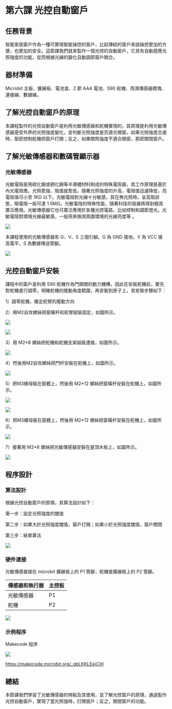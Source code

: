 # 第六課 光控自動窗戶 

## 任務背景 
<P>    
智能家居窗戶作為一種可實現智能操控的窗戶，比起傳統的窗戶來說操控更加的方便，也更加的安全。這節課我們就來製作一個光控的自動窗戶，它具有自動感應光照強度的功能，從而根據光線的變化自動調節窗戶開合。 
<P>

## 器材準備 
<P>    
Microbit 主板、擴展板、電池盒、2 節 AAA 電池、S90 舵機、雨滴傳感器模塊、連接線、數據線。 
<P> 

## 了解光控自動窗戶的原理
<P>
本課程製作的光控自動窗戶是利用光敏傳感器和舵機實現的，其原理是利用光敏傳感器感受外界的光照強度變化，並判斷光照強度是否適合開窗，如果光照強度合適時，那麽控制舵機把窗戶打開；反之，如果關照強度不適合開窗，那麽關閉窗戶。 
<P>

## 了解光敏傳感器和數碼管顯示器 

### 光敏傳感器 
<P>
光敏電阻是用硫化鎘或硒化鎘等半導體材料制成的特殊電阻器，其工作原理是基於內光電效應。光照愈強，阻值就愈低，隨著光照強度的升高，電阻值迅速降低，亮電阻值可小至 1KΩ 以下。光敏電阻對光線十分敏感，其在無光照時，呈高阻狀態，暗電阻一般可達 1.5MΩ。光敏電阻的特殊性能，隨著科技的發展將得到極其廣泛應用。光敏傳感器它也可廣泛應用於各種光控電路，比如控制和調節燈光。光敏電阻對環境光線最敏感，一般用來檢測周圍環境的光線亮度等 。 
<P>
<P>
  
![](pic/6/6_1.png)<BR>
<P>
<P>
本課程使用的光敏傳感器有 G、V、S 三個引腳。G 為 GND 接地，V 為 VCC 接高電平，S 為數據傳送管腳。 
<P>
<P>
  
![](pic/6/6_2.png)<BR>
<P>

## 光控自動窗戶安裝 
<P>
課程中的窗戶是利用 S90 舵機作為門開關的動力機構，因此在安裝舵機前，要先對舵機進行調零，明確舵機的擺動角度範圍，再安裝到房子上，其安裝步驟如下： 
<P>
<P>
1）調零舵機，確定舵臂的擺動方向 
<P>
<P>
2）用M2自攻螺絲把窗橫杆和舵臂組裝固定，如圖所示。 
<P>
<P>
  
![](pic/6/6_3.jpg)<BR>
<P>
<P>
  
![](pic/6/6_4.jpg)<BR>
<P>
<P>
3）用 M2*8 螺絲把舵機和舵機支架組裝連接，如圖所示。 
<P>
<P>
  
![](pic/6/6_5.jpg)<BR>
<P>
<P>
4）然後用M2自攻螺絲把門杆安裝在舵機上，如圖所示。 
<P>
<P>
  
![](pic/6/6_6.jpg)<BR>
<P>
<P>
5）把M3螺母裝在窗體上，然後用 M2*12 螺絲把窗橫杆安裝在舵機上，如圖所示。 
<P>
<P>
  
![](pic/6/6_7.jpg)<BR>
<P>
<P>
  
![](pic/6/6_8.jpg)<BR>
<P>
<P>
6）把M3螺母裝在窗體上，然後用 M2*12 螺絲把窗橫杆安裝在舵機上，如圖所示。 
<P>
<P>
  
![](pic/6/6_9.jpg)<BR>
<P>
<P>
7）接著用 M2*8 螺絲把光敏傳感器安裝在屋頂木板上，如圖所示。 
<P>
<P>
  
![](pic/6/6_10.jpg)<BR>
<P>

## 程序設計 

### 算法設計 
<P>
根據光控自動窗戶的原理，其算法設計如下：  
<P>
<P>
第一步：設定光照強度的閾值 
<P>
<P>
第二步：如果大於光照強度閾值，窗戶打開；如果小於光照強度閾值，窗戶關閉 
<P>
<P>
第三步：結束算法 
<P>
<P>
  
![](pic/6/6_11.jpg)<BR>
<P>

### 硬件連接 
<P>
光敏傳感器接在 microbit 擴展板上的 P1 管腳，舵機接擴展板上的 P2 管腳。 
<P>

傳感器和執行器|主控板 
:--|:--
光敏傳感器|P1
舵機|P2<BR>
  
![](pic/6/6_12.jpg)<BR>
<P>

### 示例程序 
<P>
Makecode 程序 
<P>

![](pic/6/6_13.png)<BR>
<P>
<a href="https://makecode.microbit.org/_gbLKKLEeiCiH">  
https://makecode.microbit.org/_gbLKKLEeiCiH 
</a>

## 總結 
<P>
本節課我們學習了光敏傳感器的特點及其使用，並了解光控窗戶的原理，通過製作光控自動窗戶，實現了當光照強時，打開窗戶；反之，關閉窗戶的功能。 
<P>
 
